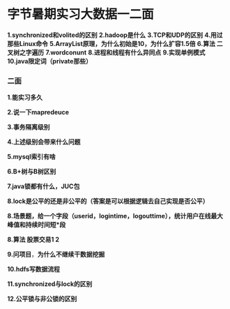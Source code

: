 # 字节暑期实习大数据一二面

**1.synchronized和volited的区别**
**2.hadoop是什么**
**3.TCP和UDP的区别**
**4.用过那些Linux命令**
**5.ArrayList原理，为什么初始是10，为什么扩容1.5倍**
**6.算法 二叉树之字遍历**
**7.wordconunt**
**8.进程和线程有什么异同点**
**9.实现单例模式**
**10.java限定词（private那些）**

### 二面

**1.能实习多久**

**2.说一下mapredeuce**

**3.事务隔离级别**

**4.上述级别会带来什么问题**

**5.mysql索引有啥**

**6.B+树与B树区别**

**7.java锁都有什么，JUC包**

**8.lock是公平的还是非公平的（答案是可以根据逻辑去自己实现是否公平）**

**8.场景题，给一个字段（userid，logintime，logouttime），统计用户在线最大峰值和持续时间短*段**

**8.算法 股票交易1 2**

**9.问项目**，**为什么不继续干数据挖掘**

**10.hdfs写数据流程**

**11.synchronized与lock的区别**

**12.公平锁与非公锁的区别**